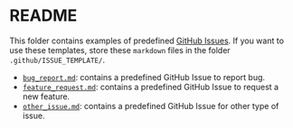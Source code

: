# README

This folder contains examples of predefined [GitHub Issues](https://docs.github.com/en/issues/tracking-your-work-with-issues/about-issues). If you want to use these templates, store these `markdown` files in the folder `.github/ISSUE_TEMPLATE/`.

- [`bug_report.md`](https://github.com/frbcesab/templates/tree/main/issues/bug_report.md): contains a predefined GitHub Issue to report bug.
- [`feature_request.md`](https://github.com/frbcesab/templates/tree/main/issues/feature_request.md): contains a predefined GitHub Issue to request a new feature.
- [`other_issue.md`](https://github.com/frbcesab/templates/tree/main/issues/other_issue.md): contains a predefined GitHub Issue for other type of issue.
